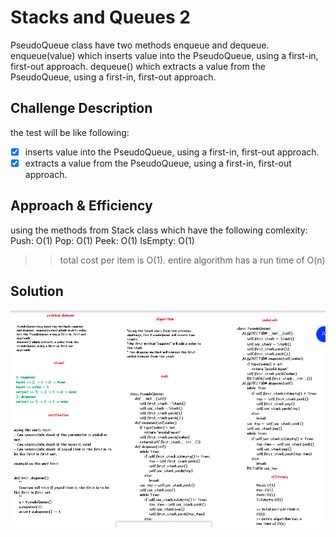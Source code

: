 # Stacks and Queues 2

PseudoQueue class have two methods enqueue and dequeue. enqueue(value) which inserts value into the PseudoQueue, using a first-in, first-out approach.
dequeue() which extracts a value from the PseudoQueue, using a first-in, first-out approach.

## Challenge Description

the test will be like following:

- [x] inserts value into the PseudoQueue, using a first-in, first-out approach.
- [x] extracts a value from the PseudoQueue, using a first-in, first-out approach.

## Approach & Efficiency

using the methods from Stack class which have the following comlexity:
Push: O(1)
Pop: O(1)
Peek: O(1)
IsEmpty: O(1)

>> total cost per item is O(1).
>> entire algorithm has a run time of O(n)

## Solution

![whiteboard](../../assets/stacks-queues2.png)
